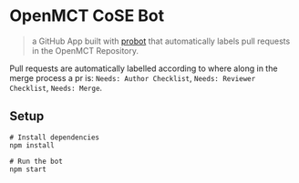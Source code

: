 # OpenMCT CoSE Bot

> a GitHub App built with [probot](https://github.com/probot/probot) that automatically labels pull requests in the OpenMCT Repository.

Pull requests are automatically labelled according to where along in the merge process a pr is: `Needs: Author Checklist`, `Needs: Reviewer Checklist`, `Needs: Merge`.

## Setup

```
# Install dependencies
npm install

# Run the bot
npm start
```
